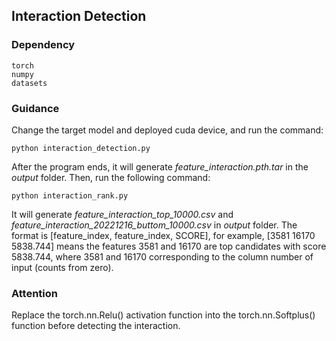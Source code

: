 ## Interaction Detection

### Dependency

```
torch
numpy
datasets
```

### Guidance

Change the target model and deployed cuda device, and run the command:
```
python interaction_detection.py
```
After the program ends, it will generate _feature_interaction.pth.tar_ in the _output_ folder. 
Then, run the following command:
```
python interaction_rank.py
```
It will generate _feature_interaction_top_10000.csv_ and _feature_interaction_20221216_buttom_10000.csv_ in _output_ folder.
The format is [feature_index, feature_index, SCORE], for example, [3581 16170 5838.744] means the features 3581 and 16170 are top candidates with score 5838.744, where 3581 and 16170 corresponding to the column number of input (counts from zero). 

### Attention
Replace the torch.nn.Relu() activation function into the torch.nn.Softplus() function before detecting the interaction.


